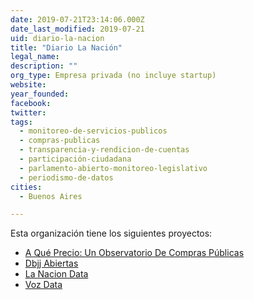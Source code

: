 ```yaml
---
date: 2019-07-21T23:14:06.000Z
date_last_modified: 2019-07-21
uid: diario-la-nacion
title: "Diario La Nación"
legal_name: 
description: ""
org_type: Empresa privada (no incluye startup)
website: 
year_founded: 
facebook: 
twitter: 
tags:
  - monitoreo-de-servicios-publicos
  - compras-publicas
  - transparencia-y-rendicion-de-cuentas
  - participación-ciudadana
  - parlamento-abierto-monitoreo-legislativo
  - periodismo-de-datos
cities: 
  - Buenos Aires

---
```


Esta organización tiene los siguientes proyectos:

- [A Qué Precio: Un Observatorio De Compras Públicas](/proyectos/a-que-precio-un-observatorio-de-compras-publicas)
- [Dbjj Abiertas](/proyectos/dbjj-abiertas)
- [La Nacion Data](/proyectos/la-nacion-data)
- [Voz Data](/proyectos/voz-data)
